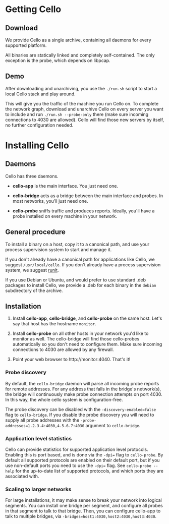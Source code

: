# Getting Cello

## Download

We provide Cello as a single archive, containing all daemons for every
supported platform.

All binaries are statically linked and completely self-contained. The only
exception is the probe, which depends on libpcap.

## Demo

After downloading and unarchiving, you use the `./run.sh` script to start a
local Cello stack and play around.

This will give you the traffic of the machine you run Cello on. To complete the
network graph, download and unarchive Cello on every server you want to include
and run `./run.sh --probe-only` there (make sure incoming connections to 4030
are allowed). Cello will find those new servers by itself, no further
configuration needed.

# Installing Cello

## Daemons

Cello has three daemons.

- **cello-app** is the main interface. You just need one.

- **cello-bridge** acts as a bridge between the main interface and probes.
  In most networks, you'll just need one.

- **cello-probe** sniffs traffic and produces reports. Ideally, you'll have
  a probe installed on every machine in your network.

## General procedure

To install a binary on a host, copy it to a canonical path, and use your
process supervision system to start and manage it.

If you don't already have a canonical path for applications like Cello, we
suggest `/usr/local/cello`. If you don't already have a process supervision
system, we suggest [runit](http://smarden.org/runit).

If you use Debian or Ubuntu, and would prefer to use standard .deb packages to
install Cello, we provide a .deb for each binary in the `debian` subdirectory
of the archive.

## Installation

1. Install **cello-app**, **cello-bridge**, and **cello-probe** on the same
host. Let's say that host has the hostname `monitor`.

2. Install **cello-probe** on all other hosts in your network you'd like to
monitor as well.  The cello-bridge will find those cello-probes automatically so
you don't need to configure them.  Make sure incoming connections to 4030 are
allowed by any firewall.

3. Point your web browser to http://monitor:4040. That's it!

### Probe discovery

By default, the `cello-bridge` daemon will parse all incoming probe reports for
remote addresses. For any address that falls in the bridge's network(s), the
bridge will continuously make probe connection attempts on port 4030. In this
way, the whole cello system is configuration-free.

The probe discovery can be disabled with the `-discovery-enabled=false` flag to
`cello-bridge`.  If you disable the probe discovery you will need to supply all
probe addresses with the `-probe-addresses=1.2.3.4:4030,4.5.6.7:4030` argument
to `cello-bridge`.

### Application level statistics

Cello can provide statistics for supported application level protocols.
Enabling this is port based, and is done via the `-dpi=` flag to `cello-probe`.
By default all supported protocols are enabled on their default port, but if
you use non-default ports you need to use the `-dpi=` flag. See `cello-probe
--help` for the up-to-date list of supported protocols, and which ports they
are associated with.

### Scaling to larger networks

For large installations, it may make sense to break your network into logical
segments. You can install one bridge per segment, and configure all probes in
that segment to talk to that bridge. Then, you can configure cello-app to
talk to multiple bridges, via `-bridges=host1:4030,host2:4030,host3:4030`.
